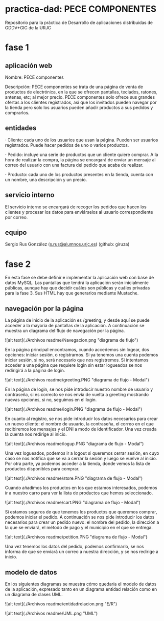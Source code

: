 # practica-dad: PECE COMPONENTES
Repositorio para la práctica de Desarrollo de aplicaciones distribuidas de GDDV+GIC de la URJC

# fase 1

## aplicación web
Nombre: PECE componentes

Descripción: PECE componentes se trata de una página de venta de productos de electrónica, en la que se ofrecen pantallas, teclados, ratones, antenas, etc; al mejor precio. PECE componentes solo ofrece sus grandes ofertas a los clientes registrados, así que los invitados pueden navegar por la tienda pero solo los usuarios pueden añadir productos a sus pedidos y comprarlos.

## entidades

· Cliente: cada uno de los usuarios que usan la página. Pueden ser usuarios registrados. Puede hacer pedidos de uno o varios productos.

· Pedido: incluye una serie de productos que un cliente quiere comprar. A la hora de realizar la compra, la página se encargará de enviar un mensaje al correo del usuario con una factura del pedido que acaba de realizar.

· Producto: cada uno de los productos presentes en la tienda, cuenta con un nombre, una descripción y un precio.

## servicio interno
El servicio interno se encargará de recoger los pedidos que hacen los clientes y procesar los datos para enviárselos al usuario correspondiente por correo.

## equipo
Sergio Rus González (s.rus@alumnos.urjc.es) (github: giruza)

# fase 2

En esta fase se debe definir e implementar la aplicación web con base de datos MySQL. Las pantallas que tendrá la aplicación serán inicialmente públicas, aunque hay que decidir cuáles son públicas y cuáles privadas para la fase 3. Sus HTML hay que generarlos mediante Mustache.

## navegación por la página

La página de inicio de la aplicación es /greeting, y desde aquí se puede acceder a la mayoría de pantallas de la aplicación. A continuación se muestra un diagrama del flujo de navegación por la página.

![alt text](./Archivos readme/Navegacion.png "diagrama de flujo")

En la página principal encontramos, cuando accedemos sin logear, dos opciones: iniciar sesión, o registrarnos. Si ya tenemos una cuenta podemos iniciar sesión, si no, será necesario que nos registremos. Si intentamos acceder a una página que requiere login sin estar logueados se nos redirigirá a la página de login.

![alt text](./Archivos readme/greeting.PNG "diagrama de flujo - Modal")

En la página de login, se nos pide introducir nuestro nombre de usuario y contraseña, si es correcto se nos envía de vuelta a greeting mostrando nuevas opciones, si no, seguimos en el login.

![alt text](./Archivos readme/login.PNG "diagrama de flujo - Modal")

En cuanto al registro, se nos pide introducir los datos necesarios para crear un nuevo cliente: el nombre de usuario, la contraseña, el correo en el que recibiremos los mensajes y el DNI a modo de identificador. Una vez creada la cuenta nos redirige al inicio.

![alt text](./Archivos readme/logup.PNG "diagrama de flujo - Modal")

Una vez logueados, podemos ir a logout si queremos cerrar sesión, en cuyo caso se nos notifica que se va a cerrar la sesión y luego se vuelve al inicio. Por otra parte, ya podemos acceder a la tienda, donde vemos la lista de productos disponibles para comprar.

![alt text](./Archivos readme/store.PNG "diagrama de flujo - Modal")

Cuando añadimos los productos en los que estamos interesados, podemos ir a nuestro carro para ver la lista de productos que hemos seleccionado.

![alt text](./Archivos readme/cart.PNG "diagrama de flujo - Modal")

Si estamos seguros de que tenemos los productos que queremos comprar, podemos iniciar el pedido. A continuación se nos pide introducir los datos necesarios para crear un pedido nuevo: el nombre del pedido, la dirección a la que se enviará, el método de pago y el municipio en el que se entrega.

![alt text](./Archivos readme/petition.PNG "diagrama de flujo - Modal")

Una vez tenemos los datos del pedido, podemos confirmarlo, se nos informa de que se enviará un correo a nuestra dirección, y se nos redirige a inicio.

## modelo de datos

En los siguientes diagramas se muestra cómo quedaría el modelo de datos de la aplicación, expresado tanto en un diagrama entidad relación como en un diagrama de clases UML.

![alt text](./Archivos readme/entidadrelacion.png "E/R")

![alt text](./Archivos readme/UML.png "UML")
